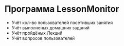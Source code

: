 # Программа LessonMonitor
* Учёт кол-во пользователей посетивших занятия
* Учёт выполненых домашних заданий
* Учёт пройдёных Лекций
* Учёт вопросов пользователей
